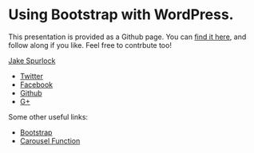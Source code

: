 # Using Bootstrap with WordPress.

This presentation is provided as a Github page. You can [find it here](http://whyisjake.github.io/wpsf/), and follow along if you like. Feel free to contrbute too!

[Jake Spurlock](http://jakespurlock.com)

* [Twitter](http://twitter.com/whyisjake)
* [Facebook](http://facebook.com/whyisjake)
* [Github](http://github.com/whyisjake)
* [G+](http://gplus.to/whyisjake)

Some other useful links:

* [Bootstrap](http://getbootstrap.com)
* [Carousel Function](https://gist.github.com/whyisjake/5997616)